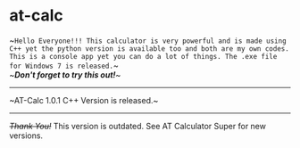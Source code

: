 # at-calc
~`Hello Everyone!!! This calculator is very powerful and is made using C++ yet the python version is available too and both are my own codes. This is a console app yet you can do a lot of things. The .exe file for Windows 7 is released.`~  
~**_Don't forget to try this out!_**~  
<hr>
  
~AT-Calc 1.0.1 C++ Version is released.~
<hr>
<del><em>Thank You!</em></del>
This version is outdated. See AT Calculator Super for new versions.
